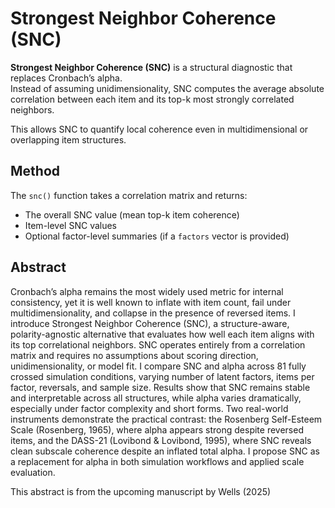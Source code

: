 # Strongest Neighbor Coherence (SNC)

**Strongest Neighbor Coherence (SNC)** is a structural diagnostic that replaces Cronbach’s alpha.  
Instead of assuming unidimensionality, SNC computes the average absolute correlation between each item and its top-k most strongly correlated neighbors.

This allows SNC to quantify local coherence even in multidimensional or overlapping item structures.

## Method

The `snc()` function takes a correlation matrix and returns:
- The overall SNC value (mean top-k item coherence)
- Item-level SNC values
- Optional factor-level summaries (if a `factors` vector is provided)

## Abstract

Cronbach’s alpha remains the most widely used metric for internal consistency, yet it is well known to inflate with item count, fail under multidimensionality, and collapse in the presence of reversed items. I introduce Strongest Neighbor Coherence (SNC), a structure-aware, polarity-agnostic alternative that evaluates how well each item aligns with its top correlational neighbors. SNC operates entirely from a correlation matrix and requires no assumptions about scoring direction, unidimensionality, or model fit. I compare SNC and alpha across 81 fully crossed simulation conditions, varying number of latent factors, items per factor, reversals, and sample size. Results show that SNC remains stable and interpretable across all structures, while alpha varies dramatically, especially under factor complexity and short forms. Two real-world instruments demonstrate the practical contrast: the Rosenberg Self-Esteem Scale (Rosenberg, 1965), where alpha appears strong despite reversed items, and the DASS-21 (Lovibond & Lovibond, 1995), where SNC reveals clean subscale coherence despite an inflated total alpha. I propose SNC as a replacement for alpha in both simulation workflows and applied scale evaluation.

This abstract is from the upcoming manuscript by Wells (2025)



